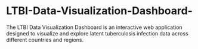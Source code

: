 # LTBI-Data-Visualization-Dashboard-
The LTBI Data Visualization Dashboard is an interactive web application  designed to visualize and explore latent tuberculosis infection data across different countries and regions. 
